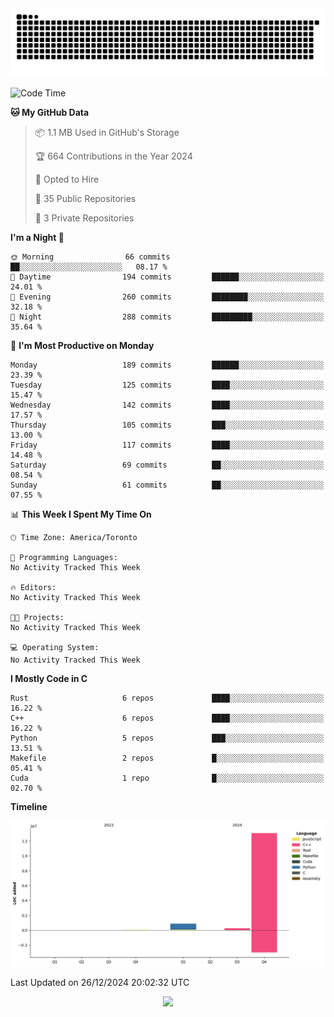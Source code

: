 <picture>
  <source media="(prefers-color-scheme: dark)" srcset="https://raw.githubusercontent.com/kkli08/kkli08/output/github-contribution-grid-snake-dark.svg">
  <source media="(prefers-color-scheme: light)" srcset="https://raw.githubusercontent.com/kkli08/kkli08/output/github-contribution-grid-snake.svg">
  <img alt="github contribution grid snake animation" src="https://raw.githubusercontent.com/kkli08/kkli08/output/github-contribution-grid-snake.svg">
</picture>


<!--START_SECTION:waka-->
![Code Time](http://img.shields.io/badge/Code%20Time-123%20hrs%2010%20mins-blue)

**🐱 My GitHub Data** 

> 📦 1.1 MB Used in GitHub's Storage 
 > 
> 🏆 664 Contributions in the Year 2024
 > 
> 💼 Opted to Hire
 > 
> 📜 35 Public Repositories 
 > 
> 🔑 3 Private Repositories 
 > 
**I'm a Night 🦉** 

```text
🌞 Morning                66 commits          ██░░░░░░░░░░░░░░░░░░░░░░░   08.17 % 
🌆 Daytime                194 commits         ██████░░░░░░░░░░░░░░░░░░░   24.01 % 
🌃 Evening                260 commits         ████████░░░░░░░░░░░░░░░░░   32.18 % 
🌙 Night                  288 commits         █████████░░░░░░░░░░░░░░░░   35.64 % 
```
📅 **I'm Most Productive on Monday** 

```text
Monday                   189 commits         ██████░░░░░░░░░░░░░░░░░░░   23.39 % 
Tuesday                  125 commits         ████░░░░░░░░░░░░░░░░░░░░░   15.47 % 
Wednesday                142 commits         ████░░░░░░░░░░░░░░░░░░░░░   17.57 % 
Thursday                 105 commits         ███░░░░░░░░░░░░░░░░░░░░░░   13.00 % 
Friday                   117 commits         ████░░░░░░░░░░░░░░░░░░░░░   14.48 % 
Saturday                 69 commits          ██░░░░░░░░░░░░░░░░░░░░░░░   08.54 % 
Sunday                   61 commits          ██░░░░░░░░░░░░░░░░░░░░░░░   07.55 % 
```


📊 **This Week I Spent My Time On** 

```text
🕑︎ Time Zone: America/Toronto

💬 Programming Languages: 
No Activity Tracked This Week

🔥 Editors: 
No Activity Tracked This Week

🐱‍💻 Projects: 
No Activity Tracked This Week

💻 Operating System: 
No Activity Tracked This Week
```

**I Mostly Code in C** 

```text
Rust                     6 repos             ████░░░░░░░░░░░░░░░░░░░░░   16.22 % 
C++                      6 repos             ████░░░░░░░░░░░░░░░░░░░░░   16.22 % 
Python                   5 repos             ███░░░░░░░░░░░░░░░░░░░░░░   13.51 % 
Makefile                 2 repos             █░░░░░░░░░░░░░░░░░░░░░░░░   05.41 % 
Cuda                     1 repo              █░░░░░░░░░░░░░░░░░░░░░░░░   02.70 % 
```



**Timeline**

![Lines of Code chart](https://raw.githubusercontent.com/kkli08/kkli08/main/assets/bar_graph.png)


 Last Updated on 26/12/2024 20:02:32 UTC
<!--END_SECTION:waka-->


<div align="center">
    <img  src="https://github-readme-streak-stats.herokuapp.com/?user=kkli08&theme=cobalt" />
</div>

<br/>
<br/>
<br/>
